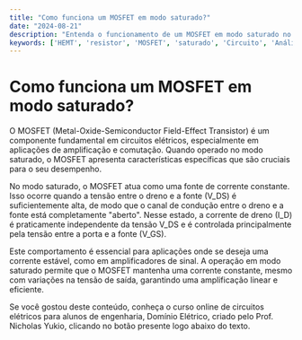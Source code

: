 ```yaml
---
title: "Como funciona um MOSFET em modo saturado?"
date: "2024-08-21"
description: "Entenda o funcionamento de um MOSFET em modo saturado no contexto de circuitos elétricos."
keywords: ['HEMT', 'resistor', 'MOSFET', 'saturado', 'Circuito', 'Análise', 'diodo']
---
```


# Como funciona um MOSFET em modo saturado?

O MOSFET (Metal-Oxide-Semiconductor Field-Effect Transistor) é um componente fundamental em circuitos elétricos, especialmente em aplicações de amplificação e comutação. Quando operado no modo saturado, o MOSFET apresenta características específicas que são cruciais para o seu desempenho.

No modo saturado, o MOSFET atua como uma fonte de corrente constante. Isso ocorre quando a tensão entre o dreno e a fonte (V_DS) é suficientemente alta, de modo que o canal de condução entre o dreno e a fonte está completamente "aberto". Nesse estado, a corrente de dreno (I_D) é praticamente independente da tensão V_DS e é controlada principalmente pela tensão entre a porta e a fonte (V_GS).

Este comportamento é essencial para aplicações onde se deseja uma corrente estável, como em amplificadores de sinal. A operação em modo saturado permite que o MOSFET mantenha uma corrente constante, mesmo com variações na tensão de saída, garantindo uma amplificação linear e eficiente.

Se você gostou deste conteúdo, conheça o curso online de circuitos elétricos para alunos de engenharia, Domínio Elétrico, criado pelo Prof. Nicholas Yukio, clicando no botão presente logo abaixo do texto.